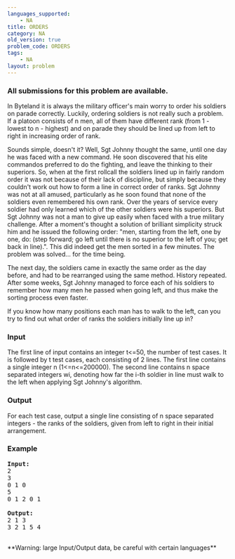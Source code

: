 ```yaml
---
languages_supported:
    - NA
title: ORDERS
category: NA
old_version: true
problem_code: ORDERS
tags:
    - NA
layout: problem
---
```

###  All submissions for this problem are available. 

In Byteland it is always the military officer's main worry to order his soldiers on parade correctly. Luckily, ordering soldiers is not really such a problem. If a platoon consists of n men, all of them have different rank (from 1 - lowest to n - highest) and on parade they should be lined up from left to right in increasing order of rank.

Sounds simple, doesn't it? Well, Sgt Johnny thought the same, until one day he was faced with a new command. He soon discovered that his elite commandos preferred to do the fighting, and leave the thinking to their superiors. So, when at the first rollcall the soldiers lined up in fairly random order it was not because of their lack of discipline, but simply because they couldn't work out how to form a line in correct order of ranks. Sgt Johnny was not at all amused, particularly as he soon found that none of the soldiers even remembered his own rank. Over the years of service every soldier had only learned which of the other soldiers were his superiors. But Sgt Johnny was not a man to give up easily when faced with a true military challenge. After a moment's thought a solution of brilliant simplicity struck him and he issued the following order: "men, starting from the left, one by one, do: (step forward; go left until there is no superior to the left of you; get back in line).". This did indeed get the men sorted in a few minutes. The problem was solved... for the time being.

The next day, the soldiers came in exactly the same order as the day before, and had to be rearranged using the same method. History repeated. After some weeks, Sgt Johnny managed to force each of his soldiers to remember how many men he passed when going left, and thus make the sorting process even faster.

If you know how many positions each man has to walk to the left, can you try to find out what order of ranks the soldiers initially line up in?

### Input

The first line of input contains an integer t<=50, the number of test cases. It is followed by t test cases, each consisting of 2 lines. The first line contains a single integer n (1<=n<=200000). The second line contains n space separated integers wi, denoting how far the i-th soldier in line must walk to the left when applying Sgt Johnny's algorithm.

### Output

For each test case, output a single line consisting of n space separated integers - the ranks of the soldiers, given from left to right in their initial arrangement.

### Example

<pre>
<b>Input:</b>
2
3
0 1 0
5
0 1 2 0 1

<b>Output:</b>
2 1 3
3 2 1 5 4

</pre>**Warning: large Input/Output data, be careful with certain languages**